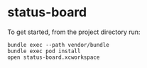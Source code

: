 # status-board

To get started, from the project directory run:

`bundle exec --path vendor/bundle`  
`bundle exec pod install`  
`open status-board.xcworkspace`  
